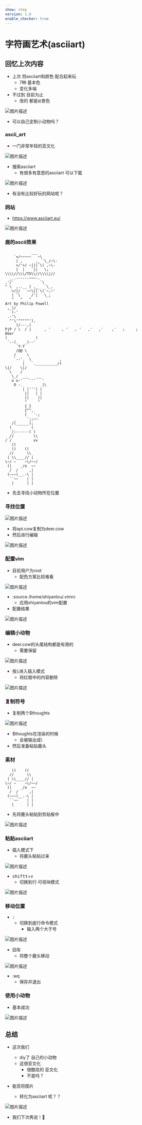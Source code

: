 ```yaml
---
show: step
version: 1.0
enable_checker: true
---
```


# 字符画艺术(asciiart)

## 回忆上次内容

- 上次 将asciiart和颜色 配合起来玩
	- 7种 基本色
	- 变化多端
- 不过到 目前为止
	- 改的 都是`前`景色

![图片描述](https://doc.shiyanlou.com/courses/uid1190679-20230128-1674911360310)

- 可以自己定制小动物吗？

### ascii_art

- 一门非常年轻的亚文化

![图片描述](https://doc.shiyanlou.com/courses/uid1190679-20221012-1665540053591)

- 搜索asciiart
	- 有很多有意思的asciiart 可以下载

![图片描述](https://doc.shiyanlou.com/courses/uid1190679-20221012-1665540084558)

- 有没有比较好玩的网站呢？

### 网站

- https://www.asciiart.eu/

![图片描述](https://doc.shiyanlou.com/courses/uid1190679-20230420-1681949668579)

### 鹿的ascii效果

```
            ___
    `=/~~~~~   ~\
     | ,      ,_ `\_/~\-
     >/'>/ ~|||`\( ,~\-
     |  |   `||   \;
\\\\//\\\/TX\\//\\\\|//
  __.------~~~-.
,'/             `\
" \  ,..__ | ,_   `\_,
   >/|/   ~~\||`\(`~,~'
   | `\     /'|   \_;
   "   "   "
Art by Philip Powell
 ,_)/
   (-'
 .-'\ 
  "'\'"""""'),
     )/---,( 
PjP / \  / |      , '     , '   , '   ,'   ,'    ,'   ;     ;
Deer
(             )
 `--(_   _)--'
      Y-Y
     /@@ \
    /     \
    `--'.  \             ,
        |   `.__________/)
\|/    \|/
  \    /
   \_/  ___   ___
   o o-'   '''   '
    O -.         |\
        | |'''| |
         ||   | |
         ||    ||
         "     "
         { }
         {^^,
         (   `-;
    _     `;;~~
   /(______);
  (         (
   |:------( )
 _//         \\
/ /          vv
   ()
   ))    ((
  //      \\
 | \\____// |
\~/ ~    ~\/~~/
 (|    _/o  ~~
  /  /     ,|
 (~~~)__.-\ |
  ``~~    | |
   |      | |

```

- 先去寻找小动物所在位置

### 寻找位置

![图片描述](https://doc.shiyanlou.com/courses/uid1190679-20230420-1681949919893)

- 将apt.cow复制为deer.cow
- 然后进行编辑

![图片描述](https://doc.shiyanlou.com/courses/uid1190679-20230420-1681954854712)

### 配置vim

- 目前用户为root
	- 配色方案比较难看

![图片描述](https://doc.shiyanlou.com/courses/uid1190679-20230420-1681955154520)

- :source /home/shiyanlou/.vimrc
	- 应用shiyanlou的vim配置
- 配置结果

![图片描述](https://doc.shiyanlou.com/courses/uid1190679-20230420-1681955171690)

### 编辑小动物

- deer.cow的头尾结构都是有用的
	- 需要保留

![图片描述](https://doc.shiyanlou.com/courses/uid1190679-20230420-1681955242682)

- 按<kbd>i</kbd>进入插入模式
	- 将红框中的内容删除

![图片描述](https://doc.shiyanlou.com/courses/uid1190679-20230420-1681955318914)

### 复制符号

- 复制两个$thoughts

![图片描述](https://doc.shiyanlou.com/courses/uid1190679-20230420-1681955394344)

- $thoughts在渲染的时候
	- 会被输出成\\
- 然后准备粘贴鹿头

### 素材

```
   ))    ((
  //      \\
 | \\____// |
\~/ ~    ~\/~~/
 (|    _/o  ~~
  /  /     ,|
 (~~~)__.-\ |
  ``~~    | |
   |      | |
```

- 先将鹿头粘贴到剪贴板中

![图片描述](https://doc.shiyanlou.com/courses/uid1190679-20230420-1681949970585)

### 粘贴asciiart

- 插入模式下
	- 将鹿头粘贴过来

![图片描述](https://doc.shiyanlou.com/courses/uid1190679-20230420-1681955587286)

- <kbd>shiftt</kbd>+<kbd>v</kbd> 
	- 切换到行·可视块模式

![图片描述](https://doc.shiyanlou.com/courses/uid1190679-20230420-1681955631994)

### 移动位置
- <kbd>:</kbd>
	- 切换到底行命令模式
		- 输入两个大于号

![图片描述](https://doc.shiyanlou.com/courses/uid1190679-20230420-1681955743852)

- 回车
	- 将整个鹿头移动

![图片描述](https://doc.shiyanlou.com/courses/uid1190679-20230420-1681955787923)

- :wq
	- 保存并退出

### 使用小动物

- 基本成功

![图片描述](https://doc.shiyanlou.com/courses/uid1190679-20230420-1681955851645)

## 总结

- 这次我们
	- diy了 自己的小动物
	- 这很亚文化
		- 很酷炫的 亚文化
		- 不是吗？

- 能否将图片 
	- 转化为asciiart 呢？？


![图片描述](https://doc.shiyanlou.com/courses/uid1190679-20230815-1692104435694)

- 我们下次再说！👋
